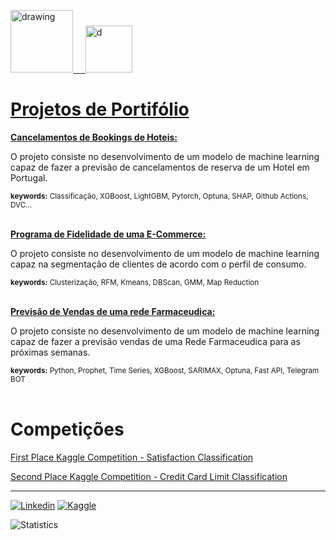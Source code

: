 <a href="https://www.linkedin.com/in/alyssonmach/"><img src="https://res.cloudinary.com/importdata/image/upload/v1595012354/linkedin_t9qiwy.png" alt="drawing" width="100"/> &nbsp;&nbsp;&nbsp;&nbsp;<a href="[https://www.kaggle.com/jeffheaton](https://www.kaggle.com/alyssonvidal)"><img src="https://res.cloudinary.com/importdata/image/upload/v1595012924/kaggle_ksaktb.png" alt="d" width="75"/>

# Projetos de Portifólio

**[Cancelamentos de Bookings de Hoteis:](https://github.com/alyssonvidal/Hotel-Booking-Cancelations#readme)** 

O projeto consiste no desenvolvimento de um modelo de machine learning capaz de fazer a previsão de cancelamentos de reserva de um Hotel em Portugal.

<sub>**keywords:** Classificação, XGBoost, LightGBM, Pytorch, Optuna, SHAP, Github Actions, DVC... </sub><br><br>

**[Programa de Fidelidade de uma E-Commerce:](https://github.com/alyssonvidal/E-Commerce-Clusterization#readme)** 

O projeto consiste no desenvolvimento de um modelo de machine learning capaz na segmentação de clientes de acordo com o perfil de consumo.

<sub>**keywords:** Clusterização, RFM, Kmeans, DBScan, GMM,  Map Reduction</sub><br><br>

**[Previsão de Vendas de uma rede Farmaceudica:](https://github.com/alyssonvidal/Rossmann-Sales-Forecast#readme)** 

O projeto consiste no desenvolvimento de um modelo de machine learning capaz de fazer a previsão vendas de uma Rede Farmaceudica para as próximas semanas.

<sub>**keywords:** Python, Prophet, Time Series, XGBoost, SARIMAX, Optuna, Fast API, Telegram BOT</sub><br><br>


# Competições

[First Place Kaggle Competition - Satisfaction Classification](https://www.kaggle.com/competitions/instyle-nps/code)

[Second Place Kaggle Competition - Credit Card Limit Classification](https://github.com/alyssonvidal/Credit-Card-Limit-Classification) 

 
 ***
 
[![Linkedin](https://img.shields.io/badge/LinkedIn-0077B5?style=for-the-badge&logo=linkedin&logoColor=white)](https://www.linkedin.com/in/alyssonmach/)
[![Kaggle](https://img.shields.io/badge/Kaggle-20BEFF?style=for-the-badge&logo=Kaggle&logoColor=white)](https://www.kaggle.com/alyssonvidal/)

![Statistics](https://github-readme-stats.vercel.app/api?username=alyssonvidal&count_private=true)
